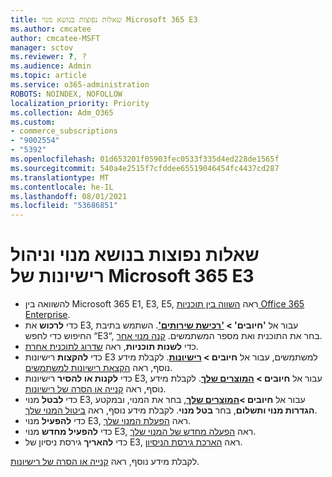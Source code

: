 ```yaml
---
title: שאלות נפוצות בנושא מנוי Microsoft 365 E3
ms.author: cmcatee
author: cmcatee-MSFT
manager: sctov
ms.reviewer: ?, ?
ms.audience: Admin
ms.topic: article
ms.service: o365-administration
ROBOTS: NOINDEX, NOFOLLOW
localization_priority: Priority
ms.collection: Adm_O365
ms.custom:
- commerce_subscriptions
- "9002554"
- "5392"
ms.openlocfilehash: 01d653201f05903fec0533f335d4ed228de1565f
ms.sourcegitcommit: 540a4e2515f7cfddee65519046454fc4437cd287
ms.translationtype: MT
ms.contentlocale: he-IL
ms.lasthandoff: 08/01/2021
ms.locfileid: "53686851"
---
```

# <a name="microsoft-365-e3-subscription-and-license-management-faq"></a>שאלות נפוצות בנושא מנוי וניהול רישיונות של Microsoft 365 E3

- להשוואה בין Microsoft 365 E1, E3, E5, ראה [השווה בין תוכניות Office 365 Enterprise](https://www.microsoft.com/microsoft-365/business/compare-more-office-365-for-business-plans).
- כדי **לרכוש** את E3, עבור אל **'חיובים' > ['רכישת שירותים'](https://go.microsoft.com/fwlink/p/?linkid=868433)**. השתמש בתיבת החיפוש כדי לחפש “E3“, בחר את התוכנית ואת מספר המשתמשים. [קנה מנוי אחר](https://docs.microsoft.com/microsoft-365/commerce/try-or-buy-microsoft-365#buy-a-different-subscription).
- כדי **לשנות תוכניות**, ראה [שדרוג לתוכנית אחרת](https://docs.microsoft.com/microsoft-365/commerce/subscriptions/upgrade-to-different-plan).
- כדי **להקצות** רישיונות E3 למשתמשים, עבור אל **חיובים > [רישיונות](https://go.microsoft.com/fwlink/p/?linkid=842264)**. לקבלת מידע נוסף, ראה [הקצאת רישיונות למשתמשים](https://docs.microsoft.com/microsoft-365/admin/manage/assign-licenses-to-users).
- כדי **לקנות או להסיר** רישיונות E3, עבור אל **חיובים > [המוצרים שלך](https://go.microsoft.com/fwlink/p/?linkid=842054)**. לקבלת מידע נוסף, ראה [קנייה או הסרה של רישיונות](https://docs.microsoft.com/microsoft-365/commerce/licenses/buy-licenses).
- כדי **לבטל** מנוי E3, עבור אל **חיובים >[המוצרים שלך](https://go.microsoft.com/fwlink/p/?linkid=842054)**, בחר את המנוי, ובמקטע **הגדרות מנוי ותשלום**, בחר **בטל מנוי**. לקבלת מידע נוסף, ראה [ביטול המנוי שלך](https://docs.microsoft.com/microsoft-365/commerce/subscriptions/cancel-your-subscription).
- כדי **להפעיל** מנוי E3, ראה [הפעלת המנוי שלך](https://docs.microsoft.com/alchemyinsights/activate-your-office-365-subscription).
- כדי **להפעיל מחדש** מנוי E3, ראה [הפעלה מחדש של המנוי שלך](https://docs.microsoft.com/alchemyinsights/reactivate-your-subscription).
- כדי **להאריך** גירסת ניסיון של E3, ראה [הארכת גירסת הניסיון](https://docs.microsoft.com/microsoft-365/commerce/extend-your-trial).

לקבלת מידע נוסף, ראה [קנייה או הסרה של רישיונות](https://docs.microsoft.com/microsoft-365/commerce/licenses/buy-licenses).